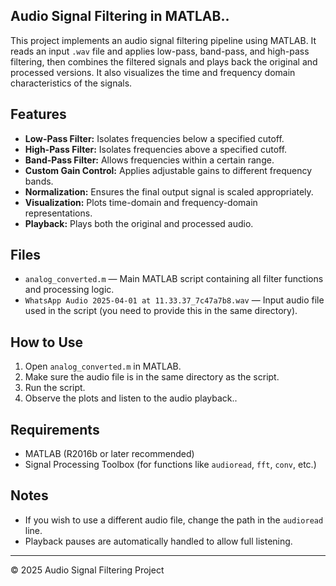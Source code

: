 
## Audio Signal Filtering in MATLAB..

This project implements an audio signal filtering pipeline using MATLAB. It reads an input `.wav` file and applies low-pass, band-pass, and high-pass filtering, then combines the filtered signals and plays back the original and processed versions. It also visualizes the time and frequency domain characteristics of the signals.

## Features

- **Low-Pass Filter:** Isolates frequencies below a specified cutoff.
- **High-Pass Filter:** Isolates frequencies above a specified cutoff.
- **Band-Pass Filter:** Allows frequencies within a certain range.
- **Custom Gain Control:** Applies adjustable gains to different frequency bands.
- **Normalization:** Ensures the final output signal is scaled appropriately.
- **Visualization:** Plots time-domain and frequency-domain representations.
- **Playback:** Plays both the original and processed audio.

## Files

- `analog_converted.m` — Main MATLAB script containing all filter functions and processing logic.
- `WhatsApp Audio 2025-04-01 at 11.33.37_7c47a7b8.wav` — Input audio file used in the script (you need to provide this in the same directory).

## How to Use

1. Open `analog_converted.m` in MATLAB.
2. Make sure the audio file is in the same directory as the script.
3. Run the script.
4. Observe the plots and listen to the audio playback..

## Requirements

- MATLAB (R2016b or later recommended)
- Signal Processing Toolbox (for functions like `audioread`, `fft`, `conv`, etc.)

## Notes

- If you wish to use a different audio file, change the path in the `audioread` line.
- Playback pauses are automatically handled to allow full listening.

---

© 2025 Audio Signal Filtering Project
